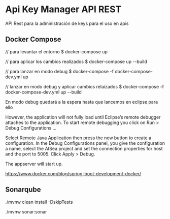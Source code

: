 # Api Key Manager API REST 

API Rest para la administración de keys para el uso en apis

## Docker Compose

// para levantar el entorno
$ docker-compose up

// para aplicar los cambios realizados 
$ docker-compose up --build

// para lanzar en modo debug
$ docker-compose -f docker-compose-dev.yml up 

// lanzar en modo debug y aplicar cambios relaizados
$ docker-compose -f docker-compose-dev.yml up --build

En modo debug quedará a la espera hasta que lancemos en eclipse para ello 

However, the application will not fully load until Eclipse’s remote debugger attaches to the application. To start remote debugging you click on Run > Debug Configurations …

Select Remote Java Application then press the new button to create a configuration. In the Debug Configurations panel, you give the configuration a name, select the AtSea project and set the connection properties for host and the port to 5005. Click Apply > Debug.  

The appserver will start up.

https://www.docker.com/blog/spring-boot-development-docker/
 
## Sonarqube

./mvnw clean install -DskipTests

./mvnw sonar:sonar
